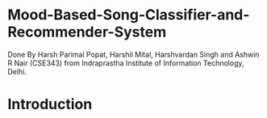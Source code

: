 # Mood-Based-Song-Classifier-and-Recommender-System

Done By Harsh Parimal Popat, Harshil Mital, Harshvardan Singh and Ashwin R Nair (CSE343) from Indraprastha Institute of Information Technology, Delhi.

# Introduction

